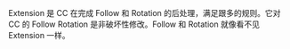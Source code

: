 Extension 是 CC 在完成 Follow 和 Rotation 的后处理，满足跟多的规则。它对 CC 的 Follow Rotation 是非破坏性修改。Follow 和 Rotation 就像看不见 Extension 一样。
